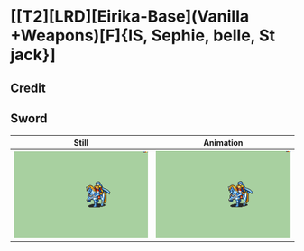 # [\[T2\]\[LRD\]\[Eirika-Base\]\(Vanilla +Weapons\)\[F\]{IS, Sephie, belle, St jack}]

## Credit


	
## Sword

| Still | Animation |
| :---: | :-------: |
| ![Sword still](./Sword_000.png) | ![Sword animation](./Sword.gif) |
